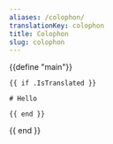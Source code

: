 ```yaml
---
aliases: /colophon/
translationKey: colophon
title: Colophon
slug: colophon
---
```


{{define "main"}}

	{{ if .IsTranslated }}

    # Hello
			
	{{ end }}

{{ end }}